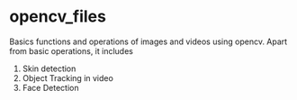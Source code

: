 # opencv_files

Basics functions and operations of images and videos using opencv.
Apart from basic operations, it includes
1) Skin detection
2) Object Tracking in video
3) Face Detection


